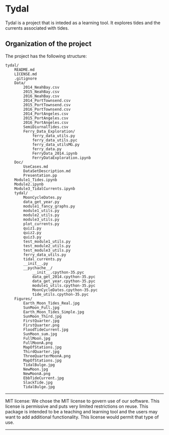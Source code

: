 # Tydal

Tydal is a project that is inteded as a learning tool.  It
explores tides and the currents associated with tides.

## Organization of the project
The project has the following structure:

	tydal/
		README.md
		LICENSE.md
		.gitignore
		Data/
			2014_NeahBay.csv
			2015_NeahBay.csv
			2016_NeahBay.csv
			2014_PortTownsend.csv
			2015_PortTownsend.csv
			2016_PortTownsend.csv
			2014_PortAngeles.csv
			2015_PortAngeles.csv
			2016_PortAngeles.csv
			SemiDiurnalTides.csv
            Ferry_Data_Exploration/
                ferry_data_utils.py
                ferry_data_utils.pyc
                ferry_data_utilsMG.py
                ferry_data.py
                FerryData_2014.ipynb
                FerryDataExploration.ipynb
		Doc/
			UseCases.md
			DataSetDescription.md
			Presentation.pp
		Module1_Tides.ipynb
		Module2.ipynb
		Module3_TidalCurrents.ipynb
		tydal/
			MoonCycleDates.py
			data_get_year.py
            module1_fancy_graphs.py
			module1_utils.py
			module2_utils.py
			module3_utils.py
            plot_currents.py
            quiz1.py
            quiz2.py
            quiz3.py
			test_module1_utils.py
			test_module2_utils.py
			test_module3_utils.py
			ferry_data_utils.py
            tidal_currents.py
			__init__.py
            __pychache__/
                __init__.cpython-35.pyc
                data_get_2014.cpython-35.pyc
                data_get_year.cpython-35.pyc
                module1_utils.cpython-35.pyc
                MoonCycleDates.cpython-35.pyc
                tide_utils.cpython-35.pyc
		Figures/
			Earth_Moon_Tides_Real.jpg
			SunMoon_Full.jpg
			Earth_Moon_Tides_Simple.jpg
			SunMoon_Third.jpg
			FirstQuarter.jpg
            FirstQuarter.png
            FloodTideCurrent.jpg
			SunMoon_sum.jpg
			FullMoon.jpg
			FullMoonA.png
            MapOfStations.jpg
            ThirdQuarter.jpg
            ThreeQuarterMoonA.png
			MapOfStations.jpg
			TidalBulge.jpg
			NewMoon.jpg
            NewMoonA.png
            EbbTideCurrent.jpg
            SlackTide.jpg
            TidalBulge.jpg
            


******************************************************************************
MIT license:
We chose the MIT license to govern use of our software.  This license is
permissive and puts very limited restrictions on reuse.  This package is
intended to be a teaching and learning tool and the users may want to add
additional functionality.  This license would permit that type of use.
******************************************************************************
